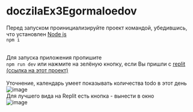 # doczilaEx3Egormaloedov

Перед запуском проинициализируйте проект командой, убедившись, что установлен <a href="https://nodejs.org/en/download"> Node js</a> <br>
`npm i` <br> <br>

Для запуска приложения пропишите <br>
`npm run dev`<bt>
или нажмите на зелёную кнопку, если Вы пришли с <a href="https://replit.com/join/mmumariuap-egormaloedov">replit (ссылка на этот проект)</a>
<br><br>
Уточнение, календарь умеет показывать количества todo в этот день<br>
![image](https://github.com/EgorMaloedov/doczilaEx3Egormaloedov/assets/56518726/7652c518-e42c-46b5-9104-9020189468c5)
<br>
Для лучшего вида на Replit есть кнопка - вынести в окно <br>
![image](https://github.com/EgorMaloedov/doczilaEx3Egormaloedov/assets/56518726/ec495edd-14bc-457c-9c2e-a40dd86730b8)

